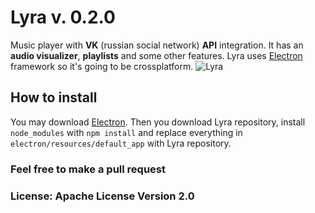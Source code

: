 # Lyra v. 0.2.0
Music player with **VK** (russian social network) **API** integration. It has an **audio visualizer**, **playlists** and some other features.
Lyra uses [Electron](http://electron.atom.io/ "Electron website") framework so it's going to be crossplatform.
![Lyra](https://lh3.googleusercontent.com/7mIIuy4B9EOAQE5E0QCuW3wZRzmIVGsSoJ30Bxd5Fq8XEaggqhayxlvwjK41XLzZ6H3ViWluciJ5tPlH1Pk27yy6RAP0WPtz6_mk68Oxn1N6gI1yFyVoDtZUEQwcgWX_7zBs1BdDPma4lxN35j9sB7OdionnoLsY0JlopQ7HHp7siLTqqXSOIXyMOKecT7gnPtAcx4ZoaT65ac18lIzQjDYplFHILs_D7czdXmUe9V1lcJvcXQ7dMKJQUEUiECimzdtWu0penUgPumOABLVacg74VKTeUb9uec_Rgq6iP8p3bUu-JHgDRDWG2PMMOPrUWf8RExFq9WtyqzyX_eY2-epPtOgwm7Xy-D7JuCAe5LpMWyMmRcoWeahnva4chpF5pV8eHhXE6l5kMblonGdo7aFF2T0BKWTgWRES4f03IS6w5N_XEThPELWCrzh7nkBbAkgT7xnkF8K8srMSvYNmiEWmveqCh4nfmkpdipn0zebedOKzyx3Y8ooo73grYKK1D9NUkjuZFoXgUTDziLGCsLM0DEUd2ex7PJQ8GMkwFYSCXvt_Amcm5w58FklPbwyoLmr9=w1114-h738-no "Lyra")
## How to install
You may download  [Electron](https://github.com/atom/electron/releases "Electron download"). Then you download Lyra repository, install `node_modules` with `npm install` and replace everything in `electron/resources/default_app` with Lyra repository.
### Feel free to make a pull request
### License: Apache License Version 2.0 
